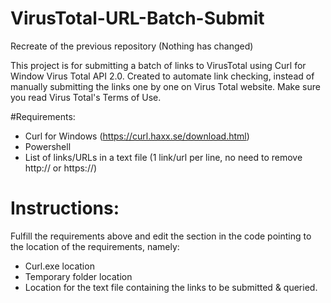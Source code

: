 # VirusTotal-URL-Batch-Submit
Recreate of the previous repository (Nothing has changed)


This project is for submitting a batch of links to VirusTotal using Curl for Window Virus Total API 2.0. Created to automate link checking, instead of manually submitting the links one by one on Virus Total website.
Make sure you read Virus Total's Terms of Use.

#Requirements:
* Curl for Windows (https://curl.haxx.se/download.html)
* Powershell
* List of links/URLs in a text file (1 link/url per line, no need to remove http:// or https://)

# Instructions:
Fulfill the requirements above and edit the section in the code pointing to the location of the requirements, namely:
* Curl.exe location
* Temporary folder location
* Location for the text file containing the links to be submitted & queried.

